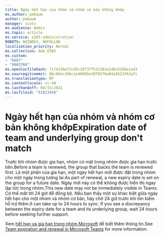 ```yaml
---
title: Ngày hết hạn của nhóm và nhóm cơ bản không khớp
ms.author: pebaum
author: pebaum
manager: scotv
ms.audience: Admin
ms.topic: article
ms.service: o365-administration
ROBOTS: NOINDEX, NOFOLLOW
localization_priority: Normal
ms.collection: Adm_O365
ms.custom:
- "6667"
- "9003760"
ms.openlocfilehash: 7174158a73cd5c26f3ff531381e2d6c62b6a1ad3
ms.sourcegitcommit: 8bc60ec34bc1e40685e3976576e04a2623f63a7c
ms.translationtype: MT
ms.contentlocale: vi-VN
ms.lasthandoff: 04/15/2021
ms.locfileid: "51813458"
---
```

# <a name="expiration-date-of-team-and-underlying-group-dont-match"></a><span data-ttu-id="d5fe8-102">Ngày hết hạn của nhóm và nhóm cơ bản không khớp</span><span class="sxs-lookup"><span data-stu-id="d5fe8-102">Expiration date of team and underlying group don't match</span></span>

<span data-ttu-id="d5fe8-103">Trước khi nhóm được gia hạn, nhóm có mặt trong nhóm được gia hạn trước tiên.</span><span class="sxs-lookup"><span data-stu-id="d5fe8-103">Before a team is renewed, the group that backs the team is renewed first.</span></span> <span data-ttu-id="d5fe8-104">Là một phần của gia hạn, một ngày hết hạn mới được đặt trong nhóm cho một ngày trong tương lai.</span><span class="sxs-lookup"><span data-stu-id="d5fe8-104">As part of renewal, a new expiry date is set on the group for a future date.</span></span> <span data-ttu-id="d5fe8-105">Ngày mới này có thể không được hiển thị ngay lập tức trong nhóm.</span><span class="sxs-lookup"><span data-stu-id="d5fe8-105">This new date may not be immediately visible in Teams.</span></span> <span data-ttu-id="d5fe8-106">Có thể mất tới 24 giờ để đồng bộ. Nếu bạn thấy một sự khác biệt giữa ngày hết hạn cho một nhóm và nhóm cơ bản, hãy chờ 24 giờ trước khi tìm kiếm hỗ trợ thêm.</span><span class="sxs-lookup"><span data-stu-id="d5fe8-106">It can take up to 24 hours to sync. If you see a discrepancy between the expiry date for a team and its underlying group, wait 24 hours before seeking further support.</span></span>  

<span data-ttu-id="d5fe8-107">Xem [hết hạn và gia hạn trong nhóm Microsoft](https://docs.microsoft.com/microsoftteams/team-expiration-renewal)  để biết thêm thông tin.</span><span class="sxs-lookup"><span data-stu-id="d5fe8-107">See [Team expiration and renewal in Microsoft Teams](https://docs.microsoft.com/microsoftteams/team-expiration-renewal)  for more information.</span></span>
